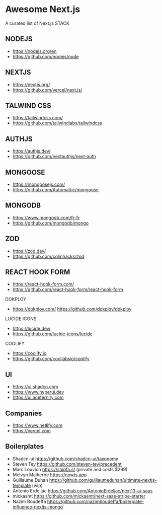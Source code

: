 # Awesome Next.js

A curated list of Next.js STACK

## NODEJS

- https://nodejs.org/en
- https://github.com/nodejs/node

## NEXTJS

- https://nextjs.org/
- https://github.com/vercel/next.js/

## TALWIND CSS

- https://tailwindcss.com/
- https://github.com/tailwindlabs/tailwindcss

## AUTHJS

- https://authjs.dev/
- https://github.com/nextauthjs/next-auth

## MONGOOSE

- https://mongoosejs.com/
- https://github.com/Automattic/mongoose

## MONGODB

- https://www.mongodb.com/fr-fr
- https://github.com/mongodb/mongo

## ZOD

- https://zod.dev/
- https://github.com/colinhacks/zod

## REACT HOOK FORM

- https://react-hook-form.com/
- https://github.com/react-hook-form/react-hook-form

DOKPLOY

- https://dokploy.com/
https://github.com/dokploy/dokploy

LUCIDE ICONS

- https://lucide.dev/
- https://github.com/lucide-icons/lucide

COOLIFY

- https://coolify.io
- https://github.com/coollabsio/coolify

## UI

- https://ui.shadcn.com
- https://www.hyperui.dev
- https://ui.aceternity.com

## Companies

- https://www.netlify.com
- https://vercel.com

## Boilerplates

* Shadcn-ui https://github.com/shadcn-ui/taxonomy
* Steven Tey https://github.com/steven-tey/precedent
* Marc Louvion https://shipfa.st (private and costs $299)
* Melvyn Malherbe https://nowts.app
* Guillaume Duhan https://github.com/guillaumeduhan/ultimate-nextjs-template (wip)
* Antonio Erdejjac https://github.com/AntonioErdeljac/next13-ai-saas
* mickasmt https://github.com/mickasmt/next-saas-stripe-starter
* Nazim Boudeffa https://github.com/nazimboudeffa/boilerplate-influence-nextjs-mongo


